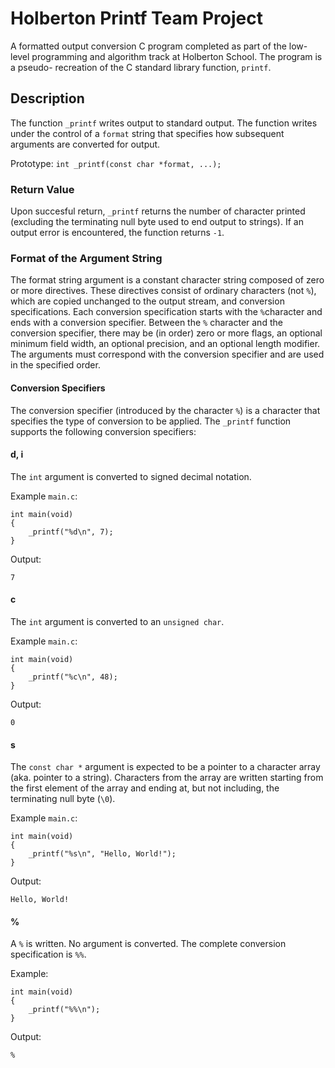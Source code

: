 # Holberton Printf Team Project

A formatted output conversion C program completed as part of the low-level
programming and algorithm track at Holberton School. The program is a pseudo-
recreation of the C standard library function, `printf`.

## Description

The function `_printf` writes output to standard output. The function writes
under the control of a `format` string that specifies how subsequent arguments
are converted for output.

Prototype: `int _printf(const char *format, ...);`

### Return Value

Upon succesful return, `_printf` returns the number of character printed
(excluding the terminating null byte used to end output to strings). If an
output error is encountered, the function returns `-1`.

### Format of the Argument String

The format string argument is a constant character string composed of zero
or more directives. These directives consist of ordinary characters (not `%`),
which are copied unchanged to the output stream, and conversion specifications.
Each conversion specification starts with the `%`character and ends with a conversion specifier.
Between the `%` character and the conversion specifier, there may be (in order) zero or more flags,
an optional minimum field width, an optional precision, and an optional length modifier.
The arguments must correspond with the conversion specifier and are used in the specified order.

#### Conversion Specifiers

The conversion specifier (introduced by the character `%`) is a character that
specifies the type of conversion to be applied. The `_printf` function
supports the following conversion specifiers:

#### d, i
The `int` argument is converted to signed decimal notation.

Example `main.c`:
```
int main(void)
{
    _printf("%d\n", 7);
}
```
Output:
```
7
```
#### c
The `int` argument is converted to an `unsigned char`.

Example `main.c`:
```
int main(void)
{
    _printf("%c\n", 48);
}
```
Output:
```
0
```

#### s
The `const char *` argument is expected to be a pointer to a character array
(aka. pointer to a string). Characters from the array are written starting
from the first element of the array and ending at, but not including, the
terminating null byte (`\0`).

Example `main.c`:
```
int main(void)
{
    _printf("%s\n", "Hello, World!");
}
```
Output:
```
Hello, World!
```
#### %
A `%` is written. No argument is converted. The complete conversion
specification is `%%`.

Example:
```
int main(void)
{
    _printf("%%\n");
}
```
Output:
```
%
```
